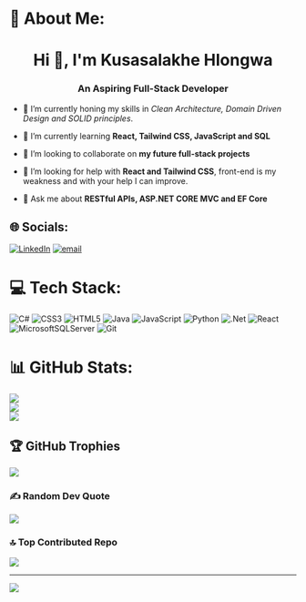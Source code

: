 # 💫 About Me:
<h1 align="center">Hi 👋, I'm Kusasalakhe Hlongwa</h1>
<h3 align="center">An Aspiring Full-Stack Developer</h3>



- 🔭 I’m currently honing my skills in *Clean Architecture, Domain Driven Design and SOLID principles*.

- 🌱 I’m currently learning **React, Tailwind CSS, JavaScript and SQL**

- 👯 I’m looking to collaborate on **my future full-stack projects**

- 🤝 I’m looking for help with **React and Tailwind CSS**, front-end is my weakness and with your help I can improve.

- 💬 Ask me about **RESTful APIs, ASP.NET CORE MVC and EF Core**


## 🌐 Socials:
[![LinkedIn](https://img.shields.io/badge/LinkedIn-%230077B5.svg?logo=linkedin&logoColor=white)](https://linkedin.com/in/k-hlongwa) [![email](https://img.shields.io/badge/Email-D14836?logo=gmail&logoColor=white)](mailto:ayandahlongwa21@gmail.com) 

# 💻 Tech Stack:
![C#](https://img.shields.io/badge/c%23-%23239120.svg?style=for-the-badge&logo=csharp&logoColor=white) ![CSS3](https://img.shields.io/badge/css3-%231572B6.svg?style=for-the-badge&logo=css3&logoColor=white) ![HTML5](https://img.shields.io/badge/html5-%23E34F26.svg?style=for-the-badge&logo=html5&logoColor=white) ![Java](https://img.shields.io/badge/java-%23ED8B00.svg?style=for-the-badge&logo=openjdk&logoColor=white) ![JavaScript](https://img.shields.io/badge/javascript-%23323330.svg?style=for-the-badge&logo=javascript&logoColor=%23F7DF1E) ![Python](https://img.shields.io/badge/python-3670A0?style=for-the-badge&logo=python&logoColor=ffdd54) ![.Net](https://img.shields.io/badge/.NET-5C2D91?style=for-the-badge&logo=.net&logoColor=white) ![React](https://img.shields.io/badge/react-%2320232a.svg?style=for-the-badge&logo=react&logoColor=%2361DAFB) ![MicrosoftSQLServer](https://img.shields.io/badge/Microsoft%20SQL%20Server-CC2927?style=for-the-badge&logo=microsoft%20sql%20server&logoColor=white) ![Git](https://img.shields.io/badge/git-%23F05033.svg?style=for-the-badge&logo=git&logoColor=white)
# 📊 GitHub Stats:
![](https://github-readme-stats.vercel.app/api?username=khlongwa-dev&theme=dark&hide_border=false&include_all_commits=false&count_private=false)<br/>
![](https://nirzak-streak-stats.vercel.app/?user=khlongwa-dev&theme=dark&hide_border=false)<br/>
![](https://github-readme-stats.vercel.app/api/top-langs/?username=khlongwa-dev&theme=dark&hide_border=false&include_all_commits=false&count_private=false&layout=compact)

## 🏆 GitHub Trophies
![](https://github-profile-trophy.vercel.app/?username=khlongwa-dev&theme=radical&no-frame=false&no-bg=true&margin-w=4)

### ✍️ Random Dev Quote
![](https://quotes-github-readme.vercel.app/api?type=horizontal&theme=radical)

### 🔝 Top Contributed Repo
![](https://github-contributor-stats.vercel.app/api?username=khlongwa-dev&limit=5&theme=dark&combine_all_yearly_contributions=true)

---
[![](https://visitcount.itsvg.in/api?id=khlongwa-dev&icon=0&color=0)](https://visitcount.itsvg.in)

<!-- Proudly created with GPRM ( https://gprm.itsvg.in ) -->
